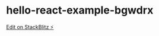 # hello-react-example-bgwdrx

[Edit on StackBlitz ⚡️](https://stackblitz.com/edit/hello-react-example-bgwdrx)